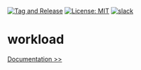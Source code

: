 [![Tag and Release](https://github.com/martoc/workflow-workload/actions/workflows/tag.yml/badge.svg)](https://github.com/martoc/workflow-workload/actions/workflows/tag.yml)
[![License: MIT](https://img.shields.io/badge/License-MIT-yellow.svg)](https://opensource.org/licenses/MIT)
[![slack](https://img.shields.io/badge/slack-general-brightgreen.svg?logo=slack)](https://app.slack.com/messages/T8L8AAD3M/C8LBHLSVA)

# workload

[Documentation >>](./docs/index.md)

